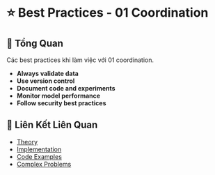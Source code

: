 # ⭐ Best Practices - 01 Coordination

## 🎯 Tổng Quan

Các best practices khi làm việc với 01 coordination.

- **Always validate data**
- **Use version control**
- **Document code and experiments**
- **Monitor model performance**
- **Follow security best practices**

## 🔗 Liên Kết Liên Quan

- [Theory](./THEORY_01_coordination.md)
- [Implementation](./IMPLEMENTATION_01_coordination.md)
- [Code Examples](./CODE_EXAMPLES_01_coordination.md)
- [Complex Problems](./COMPLEX_PROBLEMS.md)
